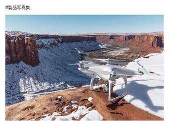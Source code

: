#製品写真集

<img src="https://github.com/dronebird/dji_phantom4/blob/master/ProductsImages/Phantom.4.Action.1.jpg?raw=true">
